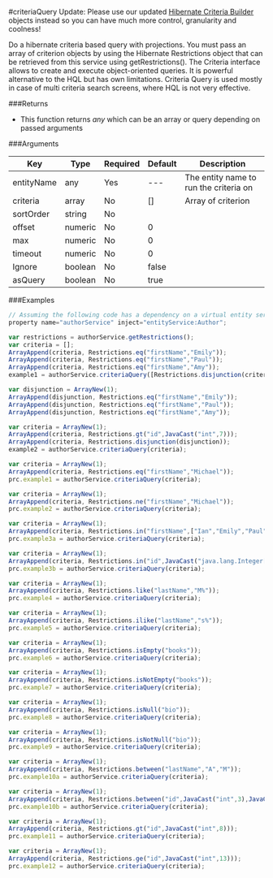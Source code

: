 #criteriaQuery
Update: Please use our updated [Hibernate Criteria Builder](http://wiki.coldbox.org/wiki/ORM:CriteriaBuilder.cfm) objects instead so you can have much more control, granularity and coolness! 

Do a hibernate criteria based query with projections. You must pass an array of criterion objects by using the Hibernate Restrictions object that can be retrieved from this service using getRestrictions(). The Criteria interface allows to create and execute object-oriented queries. It is powerful alternative to the HQL but has own limitations. Criteria Query is used mostly in case of multi criteria search screens, where HQL is not very effective. 

###Returns

* This function returns *any* which can be an array or query depending on passed arguments


###Arguments

| Key | Type | Required | Default | Description |
| --- | --- | --- | --- | --- |
| entityName | any | Yes | --- | The entity name to run the criteria on |
| criteria | array | No | [] | Array of criterion |
| sortOrder  | string | No |  |  |
| offset  | numeric | No | 0 |  |
| max | numeric | No | 0 |  |
| timeout | numeric | No | 0 |  |
| Ignore | boolean | No | false |  |
| asQuery | boolean | No | true |  |

###Examples

```javascript
// Assuming the following code has a dependency on a virtual entity service:
property name="authorService" inject="entityService:Author";

var restrictions = authorService.getRestrictions();
var criteria = [];
ArrayAppend(criteria, Restrictions.eq("firstName","Emily"));
ArrayAppend(criteria, Restrictions.eq("firstName","Paul"));
ArrayAppend(criteria, Restrictions.eq("firstName","Amy"));
example1 = authorService.criteriaQuery([Restrictions.disjunction(criteria)]);

var disjunction = ArrayNew(1);
ArrayAppend(disjunction, Restrictions.eq("firstName","Emily"));
ArrayAppend(disjunction, Restrictions.eq("firstName","Paul"));
ArrayAppend(disjunction, Restrictions.eq("firstName","Amy"));

var criteria = ArrayNew(1);
ArrayAppend(criteria, Restrictions.gt("id",JavaCast("int",7)));
ArrayAppend(criteria, Restrictions.disjunction(disjunction));
example2 = authorService.criteriaQuery(criteria);

var criteria = ArrayNew(1);
ArrayAppend(criteria, Restrictions.eq("firstName","Michael"));
prc.example1 = authorService.criteriaQuery(criteria);

var criteria = ArrayNew(1);
ArrayAppend(criteria, Restrictions.ne("firstName","Michael"));
prc.example2 = authorService.criteriaQuery(criteria);

var criteria = ArrayNew(1);
ArrayAppend(criteria, Restrictions.in("firstName",["Ian","Emily","Paul"]));
prc.example3a = authorService.criteriaQuery(criteria);

var criteria = ArrayNew(1);
ArrayAppend(criteria, Restrictions.in("id",JavaCast("java.lang.Integer[]",[2,5,9])));
prc.example3b = authorService.criteriaQuery(criteria);

var criteria = ArrayNew(1);
ArrayAppend(criteria, Restrictions.like("lastName","M%"));
prc.example4 = authorService.criteriaQuery(criteria);

var criteria = ArrayNew(1);
ArrayAppend(criteria, Restrictions.ilike("lastName","s%"));
prc.example5 = authorService.criteriaQuery(criteria);

var criteria = ArrayNew(1);
ArrayAppend(criteria, Restrictions.isEmpty("books"));
prc.example6 = authorService.criteriaQuery(criteria);

var criteria = ArrayNew(1);
ArrayAppend(criteria, Restrictions.isNotEmpty("books"));
prc.example7 = authorService.criteriaQuery(criteria);

var criteria = ArrayNew(1);
ArrayAppend(criteria, Restrictions.isNull("bio"));
prc.example8 = authorService.criteriaQuery(criteria);

var criteria = ArrayNew(1);
ArrayAppend(criteria, Restrictions.isNotNull("bio"));
prc.example9 = authorService.criteriaQuery(criteria);

var criteria = ArrayNew(1);
ArrayAppend(criteria, Restrictions.between("lastName","A","M"));
prc.example10a = authorService.criteriaQuery(criteria);

var criteria = ArrayNew(1);
ArrayAppend(criteria, Restrictions.between("id",JavaCast("int",3),JavaCast("int",7)));
prc.example10b = authorService.criteriaQuery(criteria);

var criteria = ArrayNew(1);
ArrayAppend(criteria, Restrictions.gt("id",JavaCast("int",8)));
prc.example11 = authorService.criteriaQuery(criteria);

var criteria = ArrayNew(1);
ArrayAppend(criteria, Restrictions.ge("id",JavaCast("int",13)));
prc.example12 = authorService.criteriaQuery(criteria);
```
